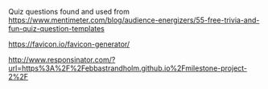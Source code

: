 Quiz questions found and used from https://www.mentimeter.com/blog/audience-energizers/55-free-trivia-and-fun-quiz-question-templates

https://favicon.io/favicon-generator/

http://www.responsinator.com/?url=https%3A%2F%2Febbastrandholm.github.io%2Fmilestone-project-2%2F <!-- Before adding media queries-->

<!-- 
What country has the highest life expectancy? Hong Kong

Where would you be if you were standing on the Spanish Steps? Rome

Which language has the more native speakers: English or Spanish? Spanish

What is the most common surname in the United States? Smith

What disease commonly spread on pirate ships? Scurvy

Who was the Ancient Greek God of the Sun? Apollo

How many minutes are in a full week? 10,080

What year was the United Nations established? 1945

Who has won the most total Academy Awards? Walt Disney

What artist has the most streams on Spotify? Drake 
 -->